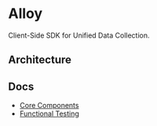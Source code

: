 # Alloy

Client-Side SDK for Unified Data Collection.

## Architecture

## Docs

- [Core Components](components/Core/README.md)
- [Functional Testing](test/docs/functional.md)
